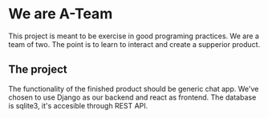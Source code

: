 # We are A-Team

This project is meant to be exercise in good programing practices.
We are a team of two. The point is to learn to interact and create a
supperior product.


## The project

The functionality of the finished product should be generic chat app.
We've chosen to use Django as our backend and react as frontend. The 
database is sqlite3, it's accesible through REST API.
